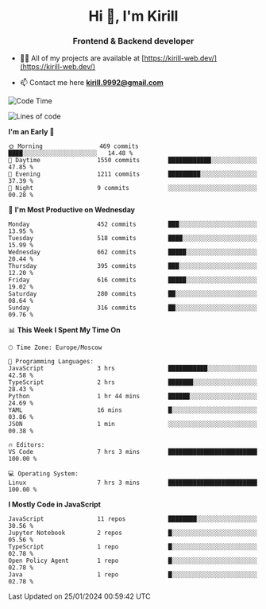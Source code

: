 <h1 align="center">Hi 👋, I'm Kirill</h1>
<h3 align="center">Frontend & Backend developer</h3>

- 👨‍💻 All of my projects are available at [https://kirill-web.dev/](https://kirill-web.dev/)

- 📫 Contact me here **kirill.9992@gmail.com**











<!--START_SECTION:waka-->
![Code Time](http://img.shields.io/badge/Code%20Time-1%2C638%20hrs%209%20mins-blue)

![Lines of code](https://img.shields.io/badge/From%20Hello%20World%20I%27ve%20Written-4.1%20million%20lines%20of%20code-blue)

**I'm an Early 🐤** 

```text
🌞 Morning                469 commits         ████░░░░░░░░░░░░░░░░░░░░░   14.48 % 
🌆 Daytime                1550 commits        ████████████░░░░░░░░░░░░░   47.85 % 
🌃 Evening                1211 commits        █████████░░░░░░░░░░░░░░░░   37.39 % 
🌙 Night                  9 commits           ░░░░░░░░░░░░░░░░░░░░░░░░░   00.28 % 
```
📅 **I'm Most Productive on Wednesday** 

```text
Monday                   452 commits         ███░░░░░░░░░░░░░░░░░░░░░░   13.95 % 
Tuesday                  518 commits         ████░░░░░░░░░░░░░░░░░░░░░   15.99 % 
Wednesday                662 commits         █████░░░░░░░░░░░░░░░░░░░░   20.44 % 
Thursday                 395 commits         ███░░░░░░░░░░░░░░░░░░░░░░   12.20 % 
Friday                   616 commits         █████░░░░░░░░░░░░░░░░░░░░   19.02 % 
Saturday                 280 commits         ██░░░░░░░░░░░░░░░░░░░░░░░   08.64 % 
Sunday                   316 commits         ██░░░░░░░░░░░░░░░░░░░░░░░   09.76 % 
```


📊 **This Week I Spent My Time On** 

```text
🕑︎ Time Zone: Europe/Moscow

💬 Programming Languages: 
JavaScript               3 hrs               ███████████░░░░░░░░░░░░░░   42.58 % 
TypeScript               2 hrs               ███████░░░░░░░░░░░░░░░░░░   28.43 % 
Python                   1 hr 44 mins        ██████░░░░░░░░░░░░░░░░░░░   24.69 % 
YAML                     16 mins             █░░░░░░░░░░░░░░░░░░░░░░░░   03.86 % 
JSON                     1 min               ░░░░░░░░░░░░░░░░░░░░░░░░░   00.38 % 

🔥 Editors: 
VS Code                  7 hrs 3 mins        █████████████████████████   100.00 % 

💻 Operating System: 
Linux                    7 hrs 3 mins        █████████████████████████   100.00 % 
```

**I Mostly Code in JavaScript** 

```text
JavaScript               11 repos            ████████░░░░░░░░░░░░░░░░░   30.56 % 
Jupyter Notebook         2 repos             █░░░░░░░░░░░░░░░░░░░░░░░░   05.56 % 
TypeScript               1 repo              █░░░░░░░░░░░░░░░░░░░░░░░░   02.78 % 
Open Policy Agent        1 repo              █░░░░░░░░░░░░░░░░░░░░░░░░   02.78 % 
Java                     1 repo              █░░░░░░░░░░░░░░░░░░░░░░░░   02.78 % 
```




 Last Updated on 25/01/2024 00:59:42 UTC
<!--END_SECTION:waka-->
